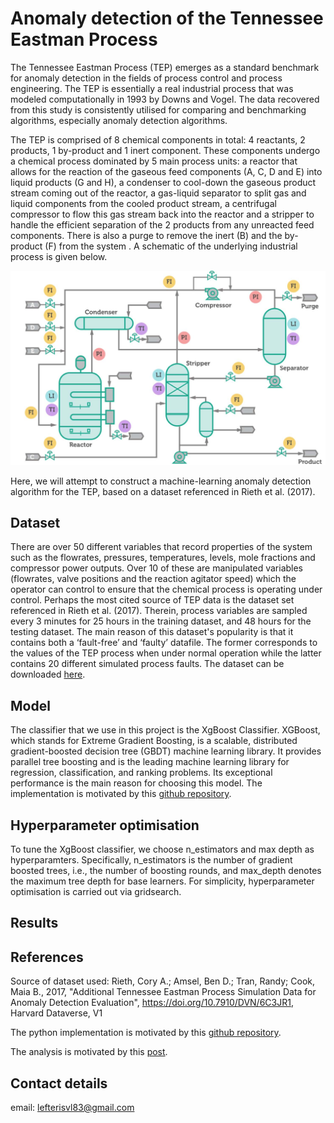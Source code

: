 # Anomaly detection of the Tennessee Eastman Process


The Tennessee Eastman Process (TEP) emerges as a standard benchmark for anomaly detection in the fields of process control and process engineering. The TEP is essentially a real industrial process that was modeled computationally in 1993 by Downs and Vogel. The data recovered from this study is consistently utilised for comparing and benchmarking algorithms, especially anomaly detection algorithms. 


The TEP is comprised of 8 chemical components in total: 4 reactants, 2 products, 1 by-product and 1 inert component. These components undergo a chemical process dominated by 5 main process units: a reactor that allows for the reaction of the gaseous feed components (A, C, D and E) into liquid products (G and H), a condenser to cool-down the gaseous product stream coming out of the reactor, a gas-liquid separator to split gas and liquid components from the cooled product stream, a centrifugal compressor to flow this gas stream back into the reactor and a stripper to handle the efficient separation of the 2 products from any unreacted feed components. There is also a purge to remove the inert (B) and the by-product (F) from the system . A schematic of the underlying industrial process is given below.

![Screenshot](TEP.png)


Here, we will attempt to construct a machine-learning anomaly detection algorithm for the TEP, based on a dataset referenced in Rieth et al. (2017).

## Dataset

There are over 50 different variables that record properties of the system such as the flowrates, pressures, temperatures, levels, mole fractions and compressor power outputs. Over 10 of these are manipulated variables (flowrates, valve positions and the reaction agitator speed) which the operator can control to ensure that the chemical process is operating under control. Perhaps the most cited source of TEP data is the dataset set referenced in Rieth et al. (2017). Therein, process variables are sampled every 3 minutes for 25 hours in the training dataset, and 48 hours for the testing dataset. The main reason of this dataset's popularity is that it contains both a ‘fault-free’ and ‘faulty’ datafile. The former corresponds to the values of the TEP process when under normal operation while the latter contains 20 different simulated process faults. The dataset can be downloaded [here](https://dataverse.harvard.edu/dataset.xhtml?persistentId=doi:10.7910/DVN/6C3JR1).

## Model

The classifier that we use in this project is the XgBoost Classifier. XGBoost, which stands for Extreme Gradient Boosting, is a scalable, distributed gradient-boosted decision tree (GBDT) machine learning library. It provides parallel tree boosting and is the leading machine learning library for regression, classification, and ranking problems. Its exceptional performance is the main reason for choosing this model. The implementation is motivated by this [github repository](https://github.com/mrunal46/TEP-Fault-Detection).

## Hyperparameter optimisation

To tune the XgBoost classifier, we choose n_estimators and max depth as hyperparamters. Specifically, n_estimators is the number of gradient boosted trees, i.e., the number of boosting rounds, and max_depth denotes the maximum tree depth for base learners. For simplicity, hyperparameter optimisation is carried out via gridsearch.

## Results 

## References

Source of dataset used:
Rieth, Cory A.; Amsel, Ben D.; Tran, Randy; Cook, Maia B., 2017, "Additional Tennessee Eastman Process Simulation Data for Anomaly Detection Evaluation", https://doi.org/10.7910/DVN/6C3JR1, Harvard Dataverse, V1

The python implementation is motivated by this [github repository](https://github.com/mrunal46/TEP-Fault-Detection).

The analysis is motivated by this [post](https://keepfloyding.github.io/posts/Ten-East-Proc-Intro/).

## Contact details

email: lefterisvl83@gmail.com
